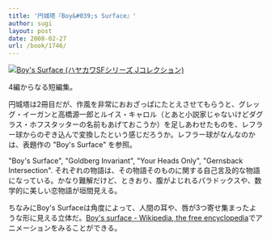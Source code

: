 ```yaml
---
title: '円城塔『Boy&#039;s Surface』'
author: sugi
layout: post
date: 2008-02-27
url: /book/1746/
---
```

<a href="http://www.amazon.co.jp/exec/obidos/ASIN/4152088907/chezsugi-22/ref=nosim/" name="amazletlink" target="_blank"><img src="http://i1.wp.com/ecx.images-amazon.com/images/I/21RcBc1qIZL.SL160.jpg?w=660" alt="Boy's Surface (ハヤカワSFシリーズ Jコレクション)" class="alignleft" data-recalc-dims="1" /></a>

4編からなる短編集。

円城塔は2冊目だが、作風を非常におおざっぱにたとえさせてもらうと、グレッグ・イーガンと高橋源一郎とルイス・キャロル（とあと小説家じゃないけどダグラス・ホフスタッターの名前もあげておこうか）を足しあわせたものを、レフラー球からのぞき込んで変換したという感じだろうか。レフラー球がなんなのかは、表題作の "Boy's Surface" を参照。

"Boy's Surface", "Goldberg Invariant", "Your Heads Only", "Gernsback Intersection". それぞれの物語は、その物語そのものに関する自己言及的な物語になっている。かなり難解だけど、ときおり、腹がよじれるパラドックスや、数学的に美しい恋物語が垣間見える。

ちなみにBoy's Surfaceは角度によって、人間の耳や、唇が3つ寄せ集まったような形に見える立体だ。[Boy's surface - Wikipedia, the free encyclopedia][1]でアニメーションをみることができる。


 [1]: http://en.wikipedia.org/wiki/Boy's_surface "Boy's surface - Wikipedia, the free encyclopedia"